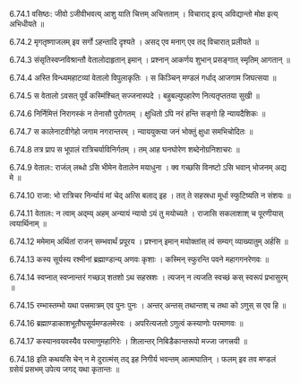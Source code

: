 6.74.1
वसिष्ठः:
जीवो ऽजीवीभवत्य् आशु याति चित्तम् अचित्तताम् ।
विचाराद् इत्य् अविद्यान्तो मोक्ष इत्य् अभिधीयते ॥


6.74.2
मृगतृष्णाजलम् इव सर्गो ऽहन्तादि दृश्यते ।
असद् एव मनाग् एव तद् विचारात् प्रलीयते ॥


6.74.3
संसृतिस्वप्नविश्रान्तौ वेतालोदाहृतान् इमान् ।
प्रश्नान् आकर्णय शुभान् प्रसङ्गात् स्मृतिम् आगतान् ॥


6.74.4
अस्ति विन्ध्यमहाटव्यां वेतालो विपुलाकृतिः ।
स किञ्चिन् मण्डलं गर्धाद् आजगाम जिघत्सया ॥


6.74.5
स वेतालो ऽवसत् पूर्वं कस्मिंश्चित् सज्जनास्पदे ।
बहुबल्युपहारेण नित्यतृप्ततया सुखी ॥


6.74.6
निर्निमित्तं निरागस्कं न तेनासौ पुरोगतम् ।
क्षुधितो ऽपि नरं हन्ति सङ्गो हि न्यायदैशिकः ॥


6.74.7
स कालेनाटवीगेहो जगाम नगरान्तरम् ।
न्याययुक्त्या जनं भोक्तुं क्षुधा समभिचोदितः ॥


6.74.8
तत्र प्राप स भूपालं रात्रिचर्याविनिर्गतम् ।
तम् आह घनघोरेण शब्देनोग्रनिशाचरः ॥


6.74.9
वेतालः:
राजंल् लब्धो ऽसि भीमेन वेतालेन मयाधुना ।
क्व गच्छसि विनष्टो ऽसि भवान् भोजनम् अद्य मे ॥


6.74.10
राजा:
भो रात्रिचर निर्न्यायं मां चेद् अत्सि बलाद् इह ।
तत् ते सहस्रधा मूर्धा स्फुटिष्यति न संशयः ॥


6.74.11
वेतालः:
न त्वाम् अद्म्य् अहम् अन्यायं न्यायो ऽयं तु मयोच्यते ।
राजासि सकलाशाश् च पूरणीयास् त्वयार्थिनाम् ॥


6.74.12
ममेमाम् अर्थितां राजन् सम्भवार्थं प्रपूरय ।
प्रश्नान् इमान् मयोक्तांस् त्वं सम्यग् व्याख्यातुम् अर्हसि ॥


6.74.13
कस्य सूर्यस्य रश्मीनां ब्रह्माण्डान्य् अणवः कृशाः ।
कस्मिन् स्फुरन्ति पवने महागगनरेणवः ॥


6.74.14
स्वप्नात् स्वप्नान्तरं गच्छञ् शतशो ऽथ सहस्रशः ।
त्यजन् न त्यजति स्वच्छं कस् स्वरूपं प्रभासुरम् ॥


6.74.15
रम्भास्तम्भो यथा पत्त्रमात्रम् एव पुनः पुनः ।
अन्तर् अन्तस् तथान्तश् च तथा को ऽणुस् स एव हि ॥


6.74.16
ब्रह्माण्डाकाशभूतौघसूर्यमण्डलमेरवः ।
अपरित्यजतो ऽणुत्वं कस्याणोः परमाणवः ॥


6.74.17
कस्यानवयवस्यैव परमाणुमहागिरेः ।
शिलान्तर् निबिडैकान्तरूपो मज्जा जगत्त्रयी ॥


6.74.18
इति कथयसि चेन् न मे दुरात्मंस् तद् इह निगीर्य भवन्तम् आत्मघातिन् ।
फलम् इव तव मण्डलं ग्रसेयं प्रसभम् उपेत्य जगद् यथा कृतान्तः ॥

